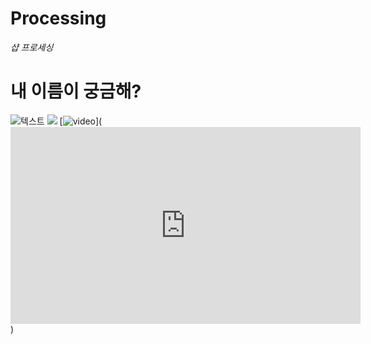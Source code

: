 # Processing
_샵 프로세싱_   
   # 내 이름이  궁금해?
![텍스트](https://cdn-images-1.medium.com/max/1600/0*xFDd1jWKzAU7BI6v.jpg "인크레더블")
![](https://images.pexels.com/photos/132037/pexels-photo-132037.jpeg?auto=compress&cs=tinysrgb&h=350)
[![video](https://ia.media-imdb.com/images/M/MV5BMjMxNjY2MDU1OV5BMl5BanBnXkFtZTgwNzY1MTUwNTM@._V1_UX182_CR0,0,182,268_AL_.jpg)](<iframe width="560" height="315" src="https://www.youtube.com/embed/QwievZ1Tx-8" frameborder="0" allow="autoplay; encrypted-media" allowfullscreen></iframe>)
